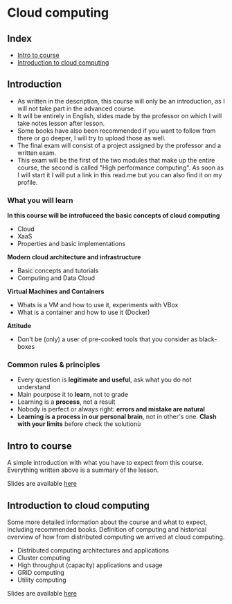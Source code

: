 # Cloud computing

## Index

+ [Intro to course](#intro-to-course)
+ [Introduction to cloud computing](#introduction-to-cloud-computing)

## Introduction

+ As written in the description, this course will only be an introduction, as I will not take part in the advanced course.
+ It will be entirely in English, slides made by the professor on which I will take notes lesson after lesson.
+ Some books have also been recommended if you want to follow from there or go deeper, I will try to upload those as well.
+ The final exam will consist of a project assigned by the professor and a written exam.
+ This exam will be the first of the two modules that make up the entire course, the second is called "High performance computing". As soon as I will start it I will put a link in this read.me but you can also find it on my profile.

### What you will learn

**In this course will be introfuceed the basic concepts of cloud computing** 
+ Cloud
+ XaaS
+ Properties and basic implementations

**Modern cloud architecture and infrastructure**
+ Basic concepts and tutorials
+ Computing and Data Cloud

**Virtual Machines and Containers**
+ Whats is a VM and how to use it, experiments with VBox
+ What is a container and how to use it (Docker)

**Attitude**
+ Don't be (only) a user of pre-cooked tools that you consider as black-boxes

### Common rules & principles

+ Every question is **legitimate and useful**, ask what you do not understand
+ Main pourpose it to **learn**, not to grade
+ Learning is a **process**, not a result
+ Nobody is perfect or always right: **errors and mistake are natural**
+ **Learning is a process in our personal brain**, not in other's one. **Clash with your limits** before check the solutionù

## Intro to course

A simple introduction with what you have to expect from this course. Everything written above is a summary of the lesson.

Slides are available [here](Lecture_0/)

## Introduction to cloud computing

Some more detailed information about the course and what to expect, including recommended books. 
Definition of computing and historical overview of how from distributed computing we arrived at cloud computing.

+ Distributed computing architectures and applications
+ Cluster computing 
+ High throughput (capacity) applications and usage
+ GRID computing 
+ Utility computing

Slides are available [here](Lecture_1/)
